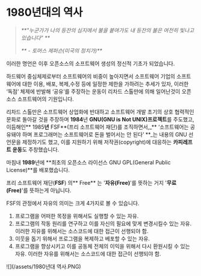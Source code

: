 # 1980년대의 역사

> _**"누군가가 나의 등잔의 심지에서 불을 붙여가도 내 등잔의 불은 여전히 빛나고 있습니다" **_
>
> _** - 토머스 제퍼슨\(미국의 정치가\)**_

이러한 명언은 이후 오픈소스의 소프트웨어 생성의 정신적 기초가 되었습니다.

하드웨어 중심체제로부터 소프트웨어의 비중이 높아지면서 소프트웨어 기업의 소프트웨어에 대한 이용, 배포, 복제,수정 등에 일정한 제한을 가하려는 추세가 있자, 이러한 ‘독점’ 체제에 반발해 ‘공유’를 주장하는 운동이 리차드 스톨만에 의해 일어난것이 오픈소스 소프트웨어의 기원입니다.

리차드 스톨만은 소프트웨어 상업화에 반대하고 소프트웨어 개발 초기의 상호 협력적인 문화로 돌아갈 것을 주장하며 **1984**년 **GNU\(GNU is Not UNIX\)프로젝트**를 주도했고, 이듬해인** 1985**년** FSF**\(프리 소프트웨어 재단\)를 조직하면서,_** ‘소프트웨어는 공유돼야 하며 프로그래머는 소프트웨어로 돈을 벌어서는 안 된다’ **_는 내용의 GNU 선언문을 제정하기도 했고, 이를 지원하기 위해 저작권\(copyright\)에 대응하는 **카피레프트 운동**도 주창했습니다.

마침내 **1989**년에 **최초의 오픈소스 라이선스 GNU GPL\(General Public License\)**를 배포했습니다.

프리 소프트웨어 재단\(**FSF**\) 의** Free** 는 '**자유\(Free\)**'를 뜻하는 거지 '**무료\(Free\)**'를 뜻하는게 아닙니다.

FSF의 관정에서 자유의 의미는 크게 4가지로 볼 수 있습니다.

1. 프로그램을 어떠한 목정을 위해서도 실행할 수 있는 자유.
2. 프로그램의 작동 원리를 연구하고 이를 자신의 필요에 맞게 변경시킬수 있는 자유. 이러한 자유를 위해서는 소스코드에 대한 접근이 선행되야 함.
3. 이웃을 돕기 위해서 프로그램을 복제하고 베포할 수 있는 자유.
4. 프로그램을 향상시키고 이를 공동체 전체의 이익을 위해서 다시 환원시킬 수 있는 자유. 이러한 자유를 위해서는 소스코드에 대한 접근이 선행되야 함.

![](/assets/1980년대 역사.PNG)

